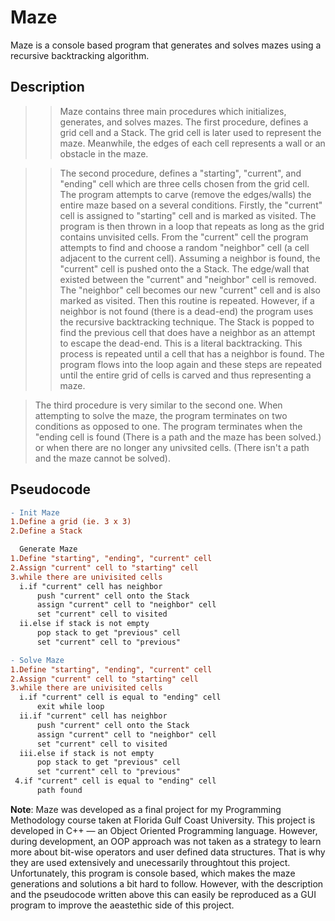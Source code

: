 # Maze
Maze is a console based program that generates and solves mazes using a recursive backtracking algorithm.

## Description
  >>Maze contains three main procedures which initializes, generates, and solves mazes. The first procedure, defines a grid cell and a Stack. The grid cell is later used to represent the maze. Meanwhile, the edges of each cell represents a wall or an obstacle in the maze.

  >>The second procedure, defines a "starting", "current", and "ending" cell which are three cells chosen from the grid cell. The program attempts to carve (remove the edges/walls) the entire maze based on a several conditions. Firstly, the "current" cell is assigned to "starting" cell and is marked as visited. The program is then thrown in a loop that repeats as long as the grid contains unvisited cells. From the "current" cell the program attempts to find and choose a random "neighbor" cell (a cell adjacent to the current cell). Assuming a neighbor is found, the "current" cell is pushed onto the a Stack. The edge/wall that existed between the "current" and "neighbor" cell is removed. The "neighbor" cell becomes our new "current" cell and is also marked as visited. Then this routine is repeated. However, if a neighbor is not found (there is a dead-end) the program uses the recursive backtracking technique. The Stack is popped to find the previous cell that does have a neighbor as an attempt to escape the dead-end. This is a literal backtracking. This process is repeated until a cell that has a neighbor is found. The program flows into the loop again and these steps are repeated until the entire grid of cells is carved and thus representing a maze.
  
  >The third procedure is very similar to the second one. When attempting to solve the maze, the program terminates on two conditions as opposed to one. The program terminates when the "ending cell is found (There is a path and the maze has been solved.) or when there are no longer any univsited cells. (There isn't a path and the maze cannot be solved).

## Pseudocode
```diff
- Init Maze
1.Define a grid (ie. 3 x 3)
2.Define a Stack

  Generate Maze 
1.Define "starting", "ending", "current" cell
2.Assign "current" cell to "starting" cell
3.while there are univisited cells
  i.if "current" cell has neighbor
      push "current" cell onto the Stack
      assign "current" cell to "neighbor" cell
      set "current" cell to visited
  ii.else if stack is not empty
      pop stack to get "previous" cell
      set "current" cell to "previous"

- Solve Maze
1.Define "starting", "ending", "current" cell
2.Assign "current" cell to "starting" cell
3.while there are univisited cells
  i.if "current" cell is equal to "ending" cell
      exit while loop
  ii.if "current" cell has neighbor
      push "current" cell onto the Stack
      assign "current" cell to "neighbor" cell
      set "current" cell to visited
  iii.else if stack is not empty
      pop stack to get "previous" cell
      set "current" cell to "previous"
 4.if "current" cell is equal to "ending" cell
      path found
```
**Note**: Maze was developed as a final project for my Programming Methodology course taken at Florida Gulf Coast University. This project is developed in C++ — an Object Oriented Programming language. However, during development, an OOP approach was not taken as a strategy to learn more about bit-wise operators and user defined data structures. That is why they are used extensively and unecessarily throughtout this project. Unfortunately, this program is console based, which makes the maze generations and solutions a bit hard to follow. However, with the description and the pseudocode written above this can easily be reproduced as a GUI program to improve the aeastethic side of this project.

